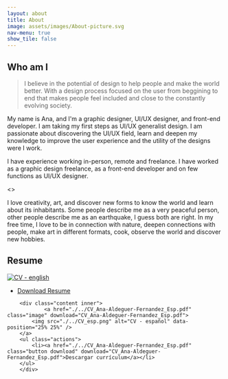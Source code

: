 ```yaml
---
layout: about
title: About
image: assets/images/About-picture.svg
nav-menu: true
show_tile: false
---
```


<section id="one">
<h2>Who am I</h2>
<!-- Blockquote -->
<blockquote>I believe in the potential of design to help people and make the world better. With a design process focused on the user from beggining to end that makes people feel included and close to the constantly evolving society.</blockquote>

<p>My name is Ana, and I'm a graphic designer, UI/UX designer, and front-end developer. I am taking my first steps as UI/UX generalist design. I am passionate about discovering the UI/UX field, learn and deepen my knowledge to improve the user experience and the utility of the designs were I work.</p>

<p>I have experience working in-person, remote and freelance. I have worked as a graphic design freelance, as a front-end developer and on few functions as UI/UX designer.</p><>

<p>I love creativity, art, and discover new forms to know the world and learn about its inhabitants. Some people describe me as a very peaceful person, other people describe me as an earthquake, I guess both are right. In my free time, I love to be in connection with nature, deepen connections with people, make art in different formats, cook, observe the world and discover new hobbies.</p>

</section>

<section id="two">
<h2>Resume</h2>
</section>

<section class="special" id="three">
    <div class="content inner">
<a href="./../CV_Ana-Aldeguer-Fernandez_Eng.pdf" class="image" download="CV_Ana-Aldeguer-Fernandez_Eng.pdf">
			<img src="./../CV_eng.png" alt="CV - english" data-position="25% 25%" />
		</a>
        <ul class="actions">
    		<li><a href="./../CV_Ana-Aldeguer-Fernandez_Eng.pdf" class="button download" download="CV_Ana-Aldeguer-Fernandez_Eng.pdf">Download Resume</a></li>
    	</ul>
    </div>

    	<div class="content inner">
    			<a href="./../CV_Ana-Aldeguer-Fernandez_Esp.pdf" class="image" download="CV_Ana-Aldeguer-Fernandez_Esp.pdf">
    		<img src="./../CV_esp.png" alt="CV - español" data-position="25% 25%" />
    	</a>
        <ul class="actions">
    		<li><a href="./../CV_Ana-Aldeguer-Fernandez_Esp.pdf" class="button download" download="CV_Ana-Aldeguer-Fernandez_Esp.pdf">Descargar currículum</a></li>
    	</ul>
    	</div>

</section>
